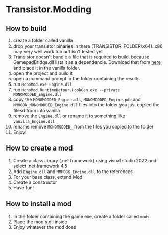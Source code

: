 # Transistor.Modding

## How to build
1. create a folder called vanilla
2. drop your transistor binaries in there (TRANSISTOR_FOLDER/x64). x86 may very well work too but isn't tested yet
3. Transistor doesn't bundle a file that is required to build, because GamepadBridge.dll lists it as a dependencie. Download that from [here](https://files.catbox.moe/6yhtsb.dll) and place it in the vanilla folder.
4. open the project and build it
5. open a command prompt in the folder containing the results
6. run ``MonoMod.exe Engine.dll``
7. run ``MonoMod.RuntimeDetour.HookGen.exe --private MONOMODDED_Engine.dll``
8. copy the `MONOMODDED_Engine.dll`, `MONOMODDED_Engine.pdb` and `MMHOOK_MONOMODDED_Engine.dll` files into the folder you just copied the filesd from into vanilla
9. remove the `Engine.dll` or rename it to something like `vanilla_Engine.dll`
10. rename remove `MONOMODDED_` from the files you copied to the folder
11. Enjoy!

## How to create a mod
1. Create a class library (.net framework) using visual studio 2022 and select .net framework 4.5
2. Add `Engine.dll` and `MMHOOK_Engine.dll` to the references
3. For your base class, extend Mod
4. Create a constructor
5. Have fun!

## How to install a mod
1. In the folder containing the game exe, create a folder called `mods`.
2. Place the mod's dll inside
3. Enjoy whatever the mod does
